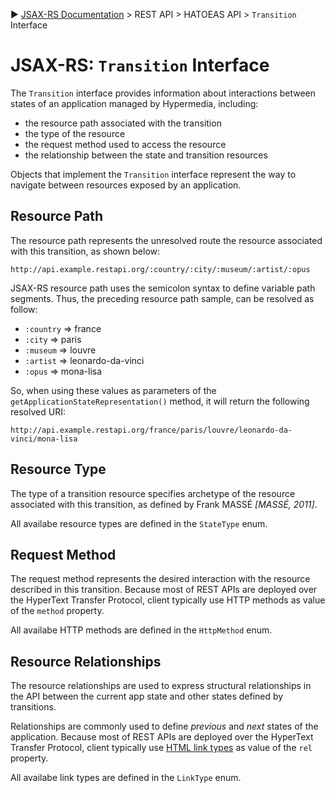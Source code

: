 :arrow_forward: [JSAX-RS Documentation](./jsax-rs-reference.md) > REST API > HATOEAS API > `Transition` Interface

# JSAX-RS: `Transition` Interface

The `Transition` interface provides information about interactions between states of an application managed by Hypermedia, including:

- the resource path associated with the transition
- the type of the resource
- the request method used to access the resource
- the relationship between the state and transition resources

Objects that implement the `Transition` interface represent the way to navigate between resources exposed by an application.

## Resource Path

The resource path represents the unresolved route the resource associated with this transition, as shown below:

```
http://api.example.restapi.org/:country/:city/:museum/:artist/:opus
```

JSAX-RS resource path uses the semicolon syntax to define variable path segments. Thus, the preceding resource path sample, can be resolved as follow:

- `:country` => france
- `:city` => paris
- `:museum` => louvre
- `:artist` => leonardo-da-vinci
- `:opus` => mona-lisa

So, when using these values as parameters of the `getApplicationStateRepresentation()` method, it will return the following resolved URI:

```
http://api.example.restapi.org/france/paris/louvre/leonardo-da-vinci/mona-lisa
```

## Resource Type

The type of a transition resource specifies archetype of the resource associated with this transition, as defined by Frank MASSÉ _[MASSÉ, 2011]_.

All availabe resource types are defined in the `StateType` enum.

## Request Method

The request method represents the desired interaction with the resource described in this transition. Because most of REST APIs are deployed over the HyperText Transfer Protocol, client typically use HTTP methods as value of the `method` property.

All availabe HTTP methods are defined in the `HttpMethod` enum.

## Resource Relationships

The resource relationships are used to express structural relationships in the API between the current app state and other states defined by transitions.

Relationships are commonly used to define _previous_ and _next_ states of the application. Because most of REST APIs are deployed over the HyperText Transfer Protocol, client typically use [HTML link types](https://www.w3.org/TR/html50/links.html#linkTypes) as value of the `rel` property.

All availabe link types are defined in the `LinkType` enum.
